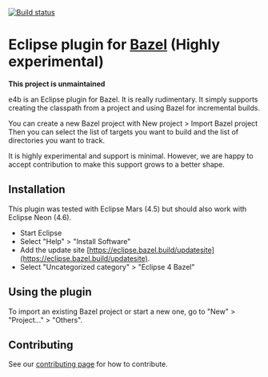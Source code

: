 [![Build status](https://badge.buildkite.com/7d78219bdc587a47f48cc96314f36f0f25ed9d0145f56b12ab.svg)](https://buildkite.com/bazel/eclipse-plugin-postsubmit)

# Eclipse plugin for [Bazel](http://bazel.io) (**Highly experimental**)

__This project is unmaintained__

e4b is an Eclipse plugin for Bazel. It is really rudimentary.
It simply supports creating the classpath from a project and using
Bazel for incremental builds.

You can create a new Bazel project with New project > Import Bazel project
Then you can select the list of targets you want to build and the list
of directories you want to track.

It is highly experimental and support is minimal. However, we are happy
to accept contribution to make this support grows to a better shape.

## Installation

This plugin was tested with Eclipse Mars (4.5) but should also work with Eclipse Neon (4.6).

   * Start Eclipse
   * Select "Help" > "Install Software"
   * Add the update
site
[https://eclipse.bazel.build/updatesite](https://eclipse.bazel.build/updatesite).
   * Select "Uncategorized category" > "Eclipse 4 Bazel"

## Using the plugin

To import an existing Bazel project or start a new one, go to "New" > "Project..." > "Others".

## Contributing

See our [contributing
page](https://github.com/bazelbuild/eclipse/blob/master/CONTRIBUTING.md) for how
to contribute.

